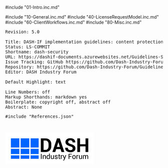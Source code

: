 #include "01-Intro.inc.md"

#include "10-General.inc.md"
#include "40-LicenseRequestModel.inc.md"
#include "60-ClientWorkflows.inc.md"
#include "80-Misc.inc.md"

<!-- Document metadata follows. The below sections are used by the document compiler and are not directly visible. -->

<pre class="metadata">
Revision: 5.0

Title: DASH-IF implementation guidelines: content protection and security
Status: LS-COMMIT
Shortname: dash-security
URL: https://dashif-documents.azurewebsites.net/Guidelines-Security/master/Guidelines-Security.html
Issue Tracking: GitHub https://github.com/Dash-Industry-Forum/Guidelines-Security/issues
Repository: https://github.com/Dash-Industry-Forum/Guidelines-Security GitHub
Editor: DASH Industry Forum

Default Highlight: text
<!-- Enabling line numbers breaks code blocks in PDF! (2018-10-02) -->
Line Numbers: off
Markup Shorthands: markdown yes
Boilerplate: copyright off, abstract off
Abstract: None
</pre>

<!-- Custom bibliography entries go in References.json. Prefer adding your document to SpecRef over maintaining a custom definition. -->
<pre class="biblio">
#include "References.json"
</pre>

<pre boilerplate="conformance">
<!-- This disables the RFC2119 conformance section, as we use custom DASH-IF specific text for this.  -->
</pre>

<pre boilerplate="logo">
<a href="https://dashif.org/"><img src="Images/DASH-IF.png" /></a>
</pre>
